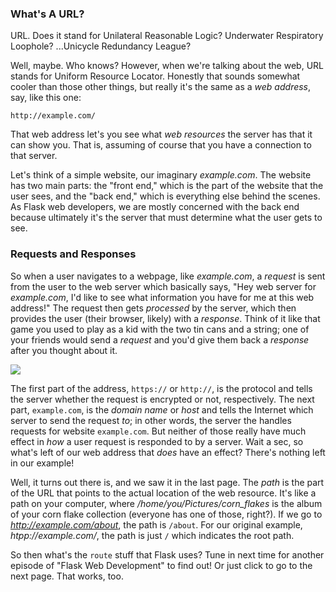 [//]: # (Source https://www.youtube.com/watch?v=4r6WdaY3SOA)
[//]: # (Source https://en.wikipedia.org/wiki/URL)

### What's A URL?

URL. Does it stand for Unilateral Reasonable Logic? Underwater Respiratory Loophole? ...Unicycle Redundancy League?

Well, maybe. Who knows? However, when we're talking about the web, URL stands for Uniform Resource Locator. Honestly that sounds somewhat cooler than those other things, but really it's the same as a *web address*, say, like this one:

```http://example.com/```

That web address let's you see what *web resources* the server has that it can show you. That is, assuming of course that you have a connection to that server.

Let's think of a simple website, our imaginary *example.com*. The website has two main parts: the "front end," which is the part of the website that the user sees, and the "back end," which is everything else behind the scenes. As Flask web developers, we are mostly concerned with the back end because ultimately it's the server that must determine what the user gets to see.

### Requests and Responses

So when a user navigates to a webpage, like *example.com*, a *request* is sent from the user to the web server which basically says, "Hey web server for *example.com*, I'd like to see what information you have for me at this web address!" The request then gets *processed* by the server, which then provides the user (their browser, likely) with a *response*. Think of it like that game you used to play as a kid with the two tin cans and a string; one of your friends would send a *request* and you'd give them back a *response* after you thought about it.

[//]: # (diagram here)

![](../images/request_response.png)

The first part of the address, `https://` or `http://`, is the protocol and tells the server whether the request is encrypted or not, respectively. The next part, `example.com`, is the *domain name* or *host* and tells the Internet which server to send the request *to*; in other words, the server the handles requests for website `example.com`. But neither of those really have much effect in *how* a user request is responded to by a server. Wait a sec, so what's left of our web address that *does* have an effect? There's nothing left in our example!

Well, it turns out there is, and we saw it in the last page. The  *path* is the part of the URL that points to the actual location of the web resource. It's like a path on your computer, where */home/you/Pictures/corn_flakes* is the album of your corn flake collection (everyone has one of those, right?). If we go to *http://example.com/about*, the path is `/about`. For our original example, *htpp://example.com/*, the path is just `/` which indicates the root path.

So then what's the `route` stuff that Flask uses? Tune in next time for another episode of "Flask Web Development" to find out! Or just click to go to the next page. That works, too.